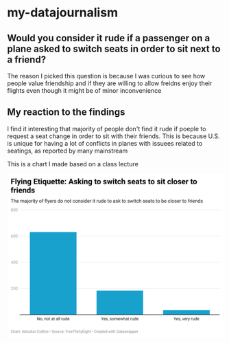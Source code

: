 # my-datajournalism

## Would you consider it rude if a passenger on a plane asked to switch seats in order to sit next to a friend?

The reason I picked this question is because I was curious to see how people value friendship and if they are willing to allow freidns enjoy their flights even though it might be of minor inconvenience 

## My reaction to the findings 

I find it interesting that majority of people don't find it rude if poeple to request a seat change in order to sit with their friends. This is because U.S. is unique for having a lot of conflicts in planes with issuees related to seatings, as reported by many mainstream 

This is a chart I made based on a class lecture

![This is a data wrapper chart](T8Lxv-flying-etiquette-asking-to-switch-seats-to-sit-closer-to-friends.png)
